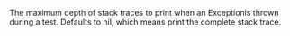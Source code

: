 The maximum depth of stack traces to print when an Exceptionis thrown during a test.  Defaults to nil, which means print the complete stack trace.